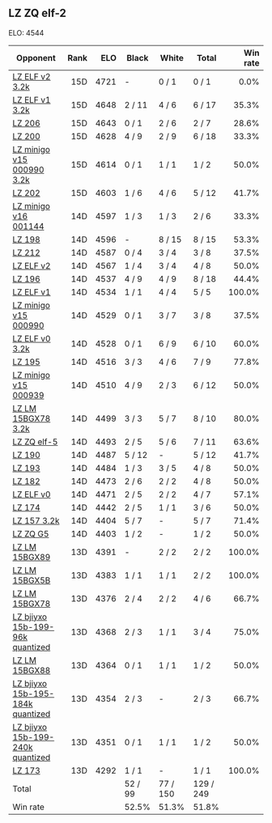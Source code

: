 ## LZ ZQ elf-2 ##

ELO: 4544

Opponent | Rank | ELO | Black | White | Total | Win rate
---------|-----:|----:|-------|-------|-------|-------:
[LZ ELF v2 3.2k](LZ%20ELF%20v2%203.2k.md) | 15D | 4721 | - | 0 / 1 | 0 / 1 | 0.0%
[LZ ELF v1 3.2k](LZ%20ELF%20v1%203.2k.md) | 15D | 4648 | 2 / 11 | 4 / 6 | 6 / 17 | 35.3%
[LZ 206](LZ%20206.md) | 15D | 4643 | 0 / 1 | 2 / 6 | 2 / 7 | 28.6%
[LZ 200](LZ%20200.md) | 15D | 4628 | 4 / 9 | 2 / 9 | 6 / 18 | 33.3%
[LZ minigo v15 000990 3.2k](LZ%20minigo%20v15%20000990%203.2k.md) | 15D | 4614 | 0 / 1 | 1 / 1 | 1 / 2 | 50.0%
[LZ 202](LZ%20202.md) | 15D | 4603 | 1 / 6 | 4 / 6 | 5 / 12 | 41.7%
[LZ minigo v16 001144](LZ%20minigo%20v16%20001144.md) | 14D | 4597 | 1 / 3 | 1 / 3 | 2 / 6 | 33.3%
[LZ 198](LZ%20198.md) | 14D | 4596 | - | 8 / 15 | 8 / 15 | 53.3%
[LZ 212](LZ%20212.md) | 14D | 4587 | 0 / 4 | 3 / 4 | 3 / 8 | 37.5%
[LZ ELF v2](LZ%20ELF%20v2.md) | 14D | 4567 | 1 / 4 | 3 / 4 | 4 / 8 | 50.0%
[LZ 196](LZ%20196.md) | 14D | 4537 | 4 / 9 | 4 / 9 | 8 / 18 | 44.4%
[LZ ELF v1](LZ%20ELF%20v1.md) | 14D | 4534 | 1 / 1 | 4 / 4 | 5 / 5 | 100.0%
[LZ minigo v15 000990](LZ%20minigo%20v15%20000990.md) | 14D | 4529 | 0 / 1 | 3 / 7 | 3 / 8 | 37.5%
[LZ ELF v0 3.2k](LZ%20ELF%20v0%203.2k.md) | 14D | 4528 | 0 / 1 | 6 / 9 | 6 / 10 | 60.0%
[LZ 195](LZ%20195.md) | 14D | 4516 | 3 / 3 | 4 / 6 | 7 / 9 | 77.8%
[LZ minigo v15 000939](LZ%20minigo%20v15%20000939.md) | 14D | 4510 | 4 / 9 | 2 / 3 | 6 / 12 | 50.0%
[LZ LM 15BGX78 3.2k](LZ%20LM%2015BGX78%203.2k.md) | 14D | 4499 | 3 / 3 | 5 / 7 | 8 / 10 | 80.0%
[LZ ZQ elf-5](LZ%20ZQ%20elf-5.md) | 14D | 4493 | 2 / 5 | 5 / 6 | 7 / 11 | 63.6%
[LZ 190](LZ%20190.md) | 14D | 4487 | 5 / 12 | - | 5 / 12 | 41.7%
[LZ 193](LZ%20193.md) | 14D | 4484 | 1 / 3 | 3 / 5 | 4 / 8 | 50.0%
[LZ 182](LZ%20182.md) | 14D | 4473 | 2 / 6 | 2 / 2 | 4 / 8 | 50.0%
[LZ ELF v0](LZ%20ELF%20v0.md) | 14D | 4471 | 2 / 5 | 2 / 2 | 4 / 7 | 57.1%
[LZ 174](LZ%20174.md) | 14D | 4442 | 2 / 5 | 1 / 1 | 3 / 6 | 50.0%
[LZ 157 3.2k](LZ%20157%203.2k.md) | 14D | 4404 | 5 / 7 | - | 5 / 7 | 71.4%
[LZ ZQ G5](LZ%20ZQ%20G5.md) | 14D | 4403 | 1 / 2 | - | 1 / 2 | 50.0%
[LZ LM 15BGX89](LZ%20LM%2015BGX89.md) | 13D | 4391 | - | 2 / 2 | 2 / 2 | 100.0%
[LZ LM 15BGX5B](LZ%20LM%2015BGX5B.md) | 13D | 4383 | 1 / 1 | 1 / 1 | 2 / 2 | 100.0%
[LZ LM 15BGX78](LZ%20LM%2015BGX78.md) | 13D | 4376 | 2 / 4 | 2 / 2 | 4 / 6 | 66.7%
[LZ bjiyxo 15b-199-96k quantized](LZ%20bjiyxo%2015b-199-96k%20quantized.md) | 13D | 4368 | 2 / 3 | 1 / 1 | 3 / 4 | 75.0%
[LZ LM 15BGX88](LZ%20LM%2015BGX88.md) | 13D | 4364 | 0 / 1 | 1 / 1 | 1 / 2 | 50.0%
[LZ bjiyxo 15b-195-184k quantized](LZ%20bjiyxo%2015b-195-184k%20quantized.md) | 13D | 4354 | 2 / 3 | - | 2 / 3 | 66.7%
[LZ bjiyxo 15b-199-240k quantized](LZ%20bjiyxo%2015b-199-240k%20quantized.md) | 13D | 4351 | 0 / 1 | 1 / 1 | 1 / 2 | 50.0%
[LZ 173](LZ%20173.md) | 13D | 4292 | 1 / 1 | - | 1 / 1 | 100.0%
Total | | | 52 / 99 | 77 / 150 | 129 / 249 | 
Win rate| | | 52.5% | 51.3% | 51.8% | 
